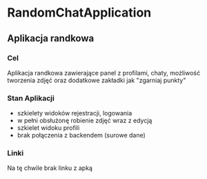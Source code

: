 RandomChatApplication
======
Aplikacja randkowa
------
### Cel
Aplikacja randkowa zawierające panel z profilami, chaty, możliwość tworzenia zdjęć oraz dodatkowe zakładki jak "zgarniaj punkty"

### Stan Aplikacji
- szkielety widoków rejestracji, logowania
- w pełni obsłużonę robienie zdjęć wraz z edycją
- szkielet widoku profili
- brak połączenia z backendem (surowe dane)

### Linki
Na tę chwile brak linku z apką 
